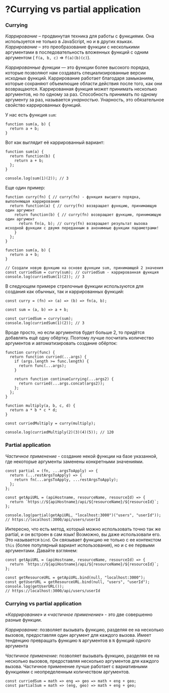 # ?Currying vs partial application

### Currying

_Каррирование_ – продвинутая техника для работы с функциями. Она используется не только в JavaScript, но и в других языках. _Каррирование_ –  это преобразование функции с несколькими аргументами в последовательность вложенных функций с одним аргументом ( `f(a, b, c)` => `f(a)(b)(c)`).

_Каррированные функции_ — это функции более высокого порядка, которые позволяют нам создавать специализированные версии исходных функций. Каррирование работает благодаря замыканиям, которые сохраняют объемлющие области действия после того, как они возвращаются. Каррированная функция может принимать несколько аргументов, но по одному за раз. Способность принимать по одному аргументу за раз, называется _унарностью_. Унарность, это обязательное свойство каррированных функций.

У нас есть функция `sum`:
~~~
function sum(a, b) {
  return a + b;
}
~~~

Вот как выглядит её каррированный вариант:

~~~
function sum(a) {
  return function(b) {
    return a + b;
  };
}

console.log(sum(1)(2)); // 3
~~~

Еще один пример:

~~~
function curry(fn) { // curry(fn) - функция высшего порядка, выполняющая каррирование
  return function(a) { // curry(fn) возвращает функцию, принимающую один аргумент
    return function(b) { // curry(fn) возвращает функцию, принимающую один аргумент
      return fn(a, b); // curry(fn) возвращает результат вызова исходной функции с двумя переданным в анонимные функции параметрами!
    }
  };
}

function sum(a, b) {
  return a + b;
}

// Создали новую функцию на основе функции sum, принимающей 2 значения
const curriedSum = curry(sum); // curriedSum - каррированная функция
console.log(curriedSum(1)(2)); // 3
~~~

В следующем примере стрелочные функции используются для создания как обычных, так и каррированных функций:

~~~
const curry = (fn) => (a) => (b) => fn(a, b);

const sum = (a, b) => a + b;

const curriedSum = curry(sum);
console.log(curriedSum(1)(2)); // 3
~~~

Вроде просто, но если аргументов будет больше 2, то придётся добавлять ещё одну обёртку. Поэтому лучше посчитать количество аргументов и автоматизировать создание обёрток:

~~~
function curry(func) {
  return function curried(...args) {
    if (args.length >= func.length) {
      return func(...args);
    }

    return function continueCurrying(...args2) {
      return curried(...args.concat(args2));
    };
  };
}

function multiply(a, b, c, d) {
  return a * b * c * d;
}

const curriedMultiply = curry(multiply);

console.log(curriedMultiply(2)(3)(4)(5)); // 120
~~~

### Partial application

_Частичное применение_ - создание некой функции на базе указанной, где некоторые аргументы заменены конкретными значениями.

~~~
const partial = (fn, ...argsToApply) => {
  return (...restArgsToApply) => {
    return fn(...argsToApply, ...restArgsToApply);
  };
};

const getApiURL = (apiHostname, resourceName, resourceId) => {
  return `https://${apiHostname}/api/${resourceName}/${resourceId}`;
};

console.log(partial(getApiURL, "localhost:3000")("users", "userId"));
// https://localhost:3000/api/users/userId
~~~

Интересно, что есть метод, который можно использовать точно так же partial, и он встроен в сам язык! Возможно, вы даже использовали его. Это называется `bind`. Он связывает функцию не только с ее контекстом `this` (более популярный вариант использования), но и с ее первыми аргументами. Давайте взглянем:

~~~
const getApiURL = (apiHostname, resourceName, resourceId) => {
  return `https://${apiHostname}/api/${resourceName}/${resourceId}`;
};

const getResourceURL = getApiURL.bind(null, "localhost:3000");
const getUserURL = getResourceURL.bind(null, "users", "userId");
console.log(getUserURL());
// https://localhost:3000/api/users/userId
~~~

### Currying vs partial application

«_Каррирование_» и «_частичное применение_» - это две совершенно разные функции.

_Каррирование_: позволяет вызывать функцию, разделяя ее на несколько вызовов, предоставляя один аргумент для каждого вызова. Имеет тенденцию превращать функцию `N` аргументов в `N` функций одного аргумента

_Частичное применение_: позволяет вызывать функцию, разделяя ее на несколько вызовов, предоставляя несколько аргументов для каждого вызова. Частичное применение лучше работает с вариативными функциями с неопределенным количеством аргументов.

~~~
const curriedSum = math => eng => geo => math + eng + geo;
const partialSum = math => (eng, geo) => math + eng + geo;
~~~
